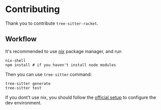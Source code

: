 # Contributing

Thank you to contribute `tree-sitter-racket`.

## Workflow

It's recommended to use [nix](https://nixos.org/) package manager, and run

```shell
nix-shell
npm install # if you haven't install node modules
```

Then you can use `tree-sitter` command:

```shell
tree-sitter generate
tree-sitter test
```

If you dont't use nix, you should follow the [official setup](https://tree-sitter.github.io/tree-sitter/creating-parsers) to configure the dev environment.

